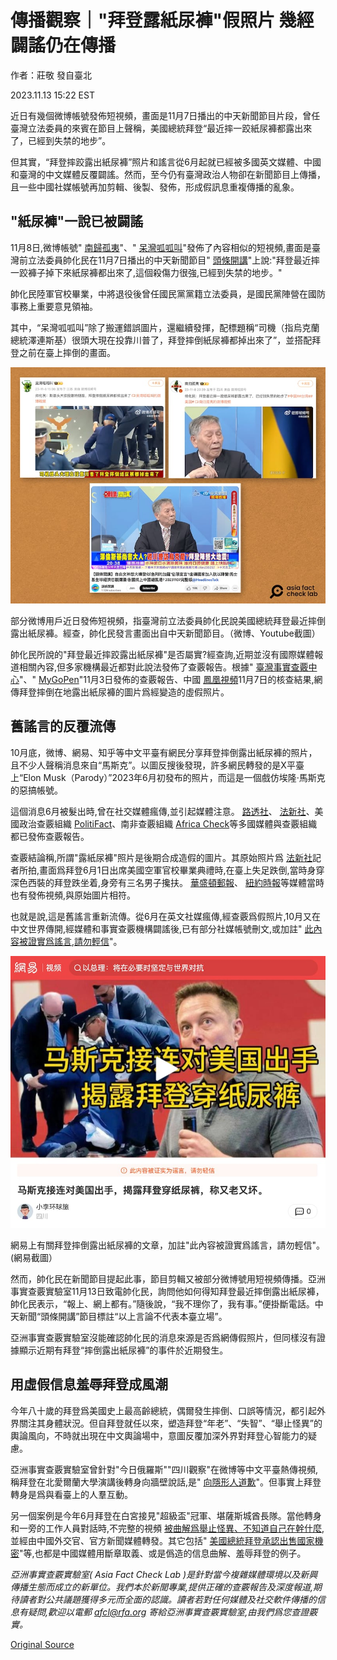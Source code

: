 # 傳播觀察｜"拜登露紙尿褲"假照片 幾經闢謠仍在傳播

作者：莊敬 發自臺北

2023.11.13 15:22 EST

近日有幾個微博帳號發佈短視頻，畫面是11月7日播出的中天新聞節目片段，曾任臺灣立法委員的來賓在節目上聲稱，美國總統拜登“最近摔一跤紙尿褲都露出來了，已經到失禁的地步”。

但其實，“拜登摔跤露出紙尿褲”照片和謠言從6月起就已經被多國英文媒體、中國和臺灣的中文媒體反覆闢謠。然而，至今仍有臺灣政治人物卻在新聞節目上傳播，且一些中國社媒帳號再加剪輯、後製、發佈，形成假訊息重複傳播的亂象。

## "紙尿褲"一說已被闢謠

11月8日,微博帳號" [南歸孤夷](https://weibo.com/7782884695/NrEs6Cx8i?refer_flag=1001030103_)"、" [呆灣呱呱叫](https://weibo.com/7577432788/NrCqZ2iUN?refer_flag=1001030103_)"發佈了內容相似的短視頻,畫面是臺灣前立法委員帥化民在11月7日播出的中天新聞節目" [頭條開講](https://www.youtube.com/watch?v=YUSwzusIvXA)"上說:"拜登最近摔一跤褲子掉下來紙尿褲都出來了,這個殺傷力很強,已經到失禁的地步。"

帥化民陸軍官校畢業，中將退役後曾任國民黨黨籍立法委員，是國民黨陣營在國防事務上重要意見領袖。

其中，“呆灣呱呱叫”除了搬運錯誤圖片，還繼續發揮，配標題稱“司機（指烏克蘭總統澤連斯基）很頭大現在投靠川普了，拜登摔倒紙尿褲都掉出來了”，並搭配拜登之前在臺上摔倒的畫面。

![部分微博用戶近日發佈短視頻，指臺灣前立法委員帥化民說美國總統拜登最近摔倒露出紙尿褲。經查，帥化民發言畫面出自中天新聞節目。（微博、Youtube截圖）](images/QNFNSQKRSP6BCBINFGSUP4FSZU.png)

部分微博用戶近日發佈短視頻，指臺灣前立法委員帥化民說美國總統拜登最近摔倒露出紙尿褲。經查，帥化民發言畫面出自中天新聞節目。（微博、Youtube截圖）

帥化民所說的"拜登最近摔跤露出紙尿褲"是否屬實?經查詢,近期並沒有國際媒體報道相關內容,但多家機構最近都對此說法發佈了查覈報告。根據" [臺灣事實查覈中心](https://tfc-taiwan.org.tw/articles/9850)"、" [MyGoPen](https://www.mygopen.com/2023/11/biden.html)"11月3日發佈的查覈報告、中國 [鳳凰視頻](https://v.ifeng.com/c/8UVybQjTc73)11月7日的核查結果,網傳拜登摔倒在地露出紙尿褲的圖片爲經變造的虛假照片。

## 舊謠言的反覆流傳

10月底，微博、網易、知乎等中文平臺有網民分享拜登摔倒露出紙尿褲的照片，且不少人聲稱消息來自“馬斯克”。以圖反搜後發現，許多網民轉發的是X平臺上“Elon Musk（Parody）”2023年6月初發布的照片，而這是一個戲仿埃隆·馬斯克的惡搞帳號。

這個消息6月被髮出時,曾在社交媒體瘋傳,並引起媒體注意。 [路透社](https://www.reuters.com/article/factcheck-biden-diaper-idUSL1N38B0Q0)、 [法新社](https://factcheck.afp.com/doc.afp.com.33JN9V2)、美國政治查覈組織 [PolitiFact](https://www.politifact.com/factchecks/2023/jun/19/viral-image/altered-image-appears-to-show-president-joe-biden/)、南非查覈組織 [Africa Check](https://africacheck.org/fact-checks/meta-programme-fact-checks/us-president-joe-biden-wearing-diaper-during-june-2023-fall)等多國媒體與查覈組織都已發佈查覈報告。

查覈結論稱,所謂"露紙尿褲"照片是後期合成造假的圖片。其原始照片爲 [法新社](https://www.gettyimages.in/detail/news-photo/president-joe-biden-is-helped-up-after-falling-during-the-news-photo/1258358301?adppopup=true)記者所拍,畫面爲拜登6月1日出席美國空軍官校畢業典禮時,在臺上失足跌倒,當時身穿深色西裝的拜登跌坐着,身旁有三名男子攙扶。 [華盛頓郵報](https://www.youtube.com/watch?v=_ctthyYjglw)、 [紐約時報](https://www.nytimes.com/video/us/politics/100000008933574/biden-fall-air-force-commencement.html)等媒體當時也有發佈視頻,與原始圖片相符。

也就是說,這是舊謠言重新流傳。從6月在英文社媒瘋傳,經查覈爲假照片,10月又在中文世界傳開,經媒體和事實查覈機構闢謠後,已有部分社媒帳號刪文,或加註" [此內容被證實爲謠言,請勿輕信](https://m.163.com/v/video/VBHJSNN68.html?spss=sps_sem%E3%80%81)"。

![網易上有關拜登摔倒露出紙尿褲的文章，加註"此內容被證實爲謠言，請勿輕信"。(網易截圖）](images/EAFVLUNQLIWCJCIN7JRD7FK4LA.png)

網易上有關拜登摔倒露出紙尿褲的文章，加註"此內容被證實爲謠言，請勿輕信"。(網易截圖）

然而，帥化民在新聞節目提起此事，節目剪輯又被部分微博號用短視頻傳播。亞洲事實查覈實驗室11月13日致電帥化民，詢問他如何得知拜登最近摔倒露出紙尿褲，帥化民表示，“報上、網上都有。”隨後說，“我不理你了，我有事。”便掛斷電話。中天新聞“頭條開講”節目標註“以上言論不代表本臺立場”。

亞洲事實查覈實驗室沒能確認帥化民的消息來源是否爲網傳假照片，但同樣沒有證據顯示近期有拜登“摔倒露出紙尿褲”的事件於近期發生。

## 用虛假信息羞辱拜登成風潮

今年八十歲的拜登爲美國史上最高齡總統，偶爾發生摔倒、口誤等情況，都引起外界關注其身體狀況。但自拜登就任以來，塑造拜登“年老”、“失智”、“舉止怪異”的輿論風向，不時就出現在中文輿論場中，意圖反覆加深外界對拜登心智能力的疑慮。

亞洲事實查覈實驗室曾針對"今日俄羅斯""四川觀察"在微博等中文平臺熱傳視頻,稱拜登在北愛爾蘭大學演講後轉身向牆壁說話,是" [向隱形人道歉](https://www.rfa.org/cantonese/news/factcheck/biden-04202023074358.html)"。但事實上拜登轉身是爲與看臺上的人羣互動。

另一個案例是今年6月拜登在白宮接見"超級盃"冠軍、堪薩斯城酋長隊。當他轉身和一旁的工作人員對話時,不完整的視頻 [被曲解爲舉止怪異、不知道自己在幹什麼](2023-07-28_事實查覈｜美國總統拜登又和"看不見的人"打招呼"？.md),並經由中國外交官、官方新聞媒體轉發。其它包括" [美國總統拜登承認出售國家機密](2023-06-29_事實查覈｜美國總統拜登承認出售國家機密？.md)"等,也都是中國媒體用斷章取義、或是僞造的信息曲解、羞辱拜登的例子。

*亞洲事實查覈實驗室(* *Asia Fact Check Lab* *)是針對當今複雜媒體環境以及新興傳播生態而成立的新單位。我們本於新聞專業,提供正確的查覈報告及深度報道,期待讀者對公共議題獲得多元而全面的認識。讀者若對任何媒體及社交軟件傳播的信息有疑問,歡迎以電郵* *afcl@rfa.org* *寄給亞洲事實查覈實驗室,由我們爲您查證覈實。*



[Original Source](https://www.rfa.org/mandarin/shishi-hecha/hc-11132023151502.html)